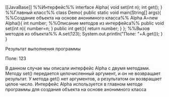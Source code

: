 [[JavaBase]]
%%Интерфейс%%
interface Alpha{
	void set(int n);
	int get();
}
%%Главный класс%%
class Demo{
	public static void main(String[] args){
%%Создание объекта на основе анонимного класса%%
		Alpha A=new Alpha(){
			int number;
%%Описание методов из интерфейса%%
			public void set(int n){
				number=n;
			}
			public int get(){
			return number;
		}
	};
%%Вызов методов из объекта%%
	A.set(123);
	System.out.println("Поле: "+A.get());
	}
}

Результат выполнения программы

Поле: 123

В данном случае мы описали интерфейс Alpha с двумя методами. Методу set()
передается целочисленный аргумент, и он не возвращает результат. У метода get()
нет аргументов, а результатом он возвращает целое число. Интерфейс Alpha используется в главном методе программы для создания объекта на основе анонимного
класса
